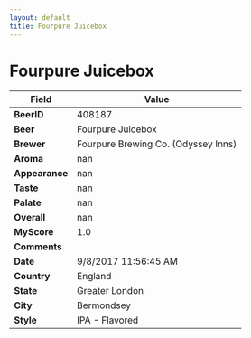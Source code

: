 ```yaml
---
layout: default
title: Fourpure Juicebox
---
```


# Fourpure Juicebox

| Field         | Value     |
|---------------|-----------|
| **BeerID** | 408187 |
| **Beer** | Fourpure Juicebox |
| **Brewer** | Fourpure Brewing Co. (Odyssey Inns) |
| **Aroma** | nan |
| **Appearance** | nan |
| **Taste** | nan |
| **Palate** | nan |
| **Overall** | nan |
| **MyScore** | 1.0 |
| **Comments** |   |
| **Date** | 9/8/2017 11:56:45 AM |
| **Country** | England |
| **State** | Greater London |
| **City** | Bermondsey |
| **Style** | IPA - Flavored |

